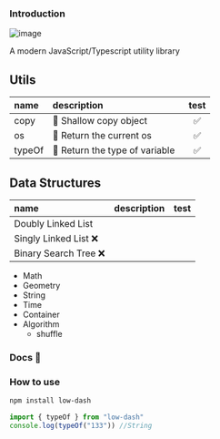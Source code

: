 ### Introduction

![image](https://img.shields.io/badge/Version-0.0.7-green.svg)

A modern JavaScript/Typescript utility library

## Utils

|  name    |  description                    |   test    |
|:---------|:--------------------------------|:---------:|
|  copy    |  📌 Shallow copy object         |  &nbsp;✅  |
|  os      |  📌 Return the current os       |  &nbsp;✅  |
|  typeOf  | 📌 Return the type of variable  |  &nbsp;✅  |  

## Data Structures

| name                 | description | test |
|:---------------------|:------------|:----:|
| Doubly Linked List   |             |      |
| Singly Linked List ❌ |             |      |
| Binary Search Tree ❌ |             |      |  


+ Math
+ Geometry
+ String
+ Time
+ Container
+ Algorithm
  - shuffle

### Docs 📖


### How to use

```bash
npm install low-dash
```

```ts
import { typeOf } from "low-dash"
console.log(typeOf("133")) //String
```

